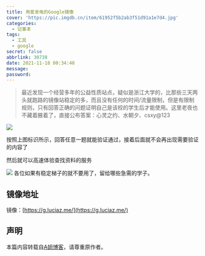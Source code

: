 ```yaml
---
title: 用爱发电的Google镜像
cover: 'https://pic.imgdb.cn/item/61952f5b2ab3f51d91a1e7d4.jpg'
categories:
  - 记事本
tags:
  - 工具
  - google
secret: false
abbrlink: 30738
date: 2021-11-18 00:34:48
message:
password:
---
```



> 最近发现一个经营多年的公益性质站点，疑似是浙江大学的，比那些三天两头就跑路的镜像站稳定的多，而且没有任何的时间/流量限制，但是有限制规则，只有回答正确的问题证明自己是该校的学生后才能使用。这里老夜也不藏着腋着了，直接公布答案：心灵之约、水朝夕、csxy@123

![](https://pic.imgdb.cn/item/61952fca2ab3f51d91a24105.jpg)


按照上图标识所示，回答任意一题就能验证通过，接着后面就不会再出现需要验证的内容了

然后就可以高速体验查找资料的服务

![](https://pic.imgdb.cn/item/61952ff42ab3f51d91a26529.jpg)
各位如果有稳定梯子的就不要用了，留给哪些急需的学子。

## 镜像地址

镜像：[https://g.luciaz.me/](https://g.luciaz.me/)

## 声明

本篇内容转载自[A姐博客](https://www.abskoop.com/6762/)，请尊重原作者。
